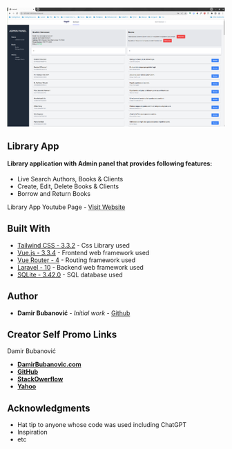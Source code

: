 <p align="center"><img src="public/library-dashboard.png"></p>


## Library App

#### Library application with Admin panel that provides following features:
+ Live Search Authors, Books & Clients
+ Create, Edit, Delete Books & Clients
+ Borrow and Return Books



Library App Youtube Page - [Visit Website](https://www.youtube.com/@damirbubanovic6608)



## Built With

* [Tailwind CSS - 3.3.2](https://tailwindcss.com/) - Css Library used
* [Vue.js - 3.3.4](https://vuejs.org/) - Frontend web framework used
* [Vue Router - 4](https://router.vuejs.org/) - Routing framework used
* [Laravel - 10](https://laravel.com/) - Backend web framework used
* [SQLite - 3.42.0](https://www.sqlite.org/index.html) - SQL database used



## Author

* **Damir Bubanović** - *Initial work* - [Github](https://github.com/damir-bubanovic)


## Creator Self Promo Links

Damir Bubanović

- **[DamirBubanovic.com](https://damirbubanovic.com/)**
- **[GitHub](https://github.com/damir-bubanovic)**
- **[StackOwerflow](https://stackoverflow.com/users/11778242/damir-bubanovic)**
- **[Yahoo](damir.bubanovic@yahoo.com)**

## Acknowledgments

* Hat tip to anyone whose code was used including ChatGPT
* Inspiration
* etc

